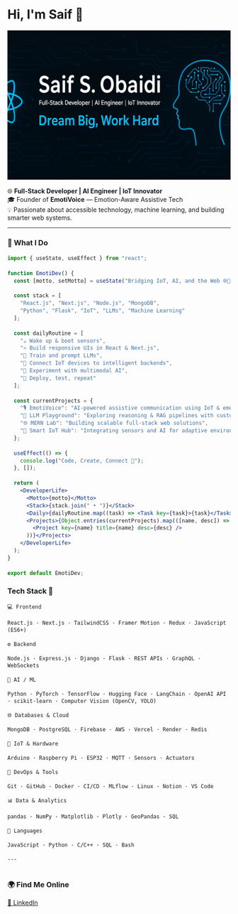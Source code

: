 # Hi, I'm Saif 👋  

![banner](https://github.com/Saifobai/Saifobai/blob/main/ProfileGitHub.png)  

🌐 **Full-Stack Developer | AI Engineer | IoT Innovator**  
🎓 Founder of **EmotiVoice** — Emotion-Aware Assistive Tech  
💡 Passionate about accessible technology, machine learning, and building smarter web systems.  

---

### 🧠 What I Do  
```jsx
import { useState, useEffect } from "react";

function EmotiDev() {
  const [motto, setMotto] = useState("Bridging IoT, AI, and the Web 🌐🤖❤️");

  const stack = [
    "React.js", "Next.js", "Node.js", "MongoDB", 
    "Python", "Flask", "IoT", "LLMs", "Machine Learning"
  ];

  const dailyRoutine = [
    "☕ Wake up & boot sensors",
    "⚛️ Build responsive UIs in React & Next.js",
    "🧠 Train and prompt LLMs",
    "📡 Connect IoT devices to intelligent backends",
    "💬 Experiment with multimodal AI",
    "🚀 Deploy, test, repeat"
  ];

  const currentProjects = {
    "🎙️ EmotiVoice": "AI-powered assistive communication using IoT & emotion recognition",
    "🤖 LLM Playground": "Exploring reasoning & RAG pipelines with custom prompts",
    "🌐 MERN Lab": "Building scalable full-stack web solutions",
    "📡 Smart IoT Hub": "Integrating sensors and AI for adaptive environments"
  };

  useEffect(() => {
    console.log("Code, Create, Connect 🔁");
  }, []);

  return (
    <DeveloperLife>
      <Motto>{motto}</Motto>
      <Stack>{stack.join(" • ")}</Stack>
      <Daily>{dailyRoutine.map((task) => <Task key={task}>{task}</Task>)}</Daily>
      <Projects>{Object.entries(currentProjects).map(([name, desc]) => (
        <Project key={name} title={name} desc={desc} />
      ))}</Projects>
    </DeveloperLife>
  );
}

export default EmotiDev;


```
### Tech Stack 🧰
```
💻 Frontend

React.js · Next.js · TailwindCSS · Framer Motion · Redux · JavaScript (ES6+)

⚙️ Backend

Node.js · Express.js · Django · Flask · REST APIs · GraphQL · WebSockets

🧠 AI / ML

Python · PyTorch · TensorFlow · Hugging Face · LangChain · OpenAI API · scikit-learn · Computer Vision (OpenCV, YOLO)

🌐 Databases & Cloud

MongoDB · PostgreSQL · Firebase · AWS · Vercel · Render · Redis

🔌 IoT & Hardware

Arduino · Raspberry Pi · ESP32 · MQTT · Sensors · Actuators

🧩 DevOps & Tools

Git · GitHub · Docker · CI/CD · MLflow · Linux · Notion · VS Code

📊 Data & Analytics

pandas · NumPy · Matplotlib · Plotly · GeoPandas · SQL

🧠 Languages

JavaScript · Python · C/C++ · SQL · Bash

---


```
### 🌍 Find Me Online
[💼 LinkedIn](https://www.linkedin.com/in/saif-alobaidi-1aa00b210/)
